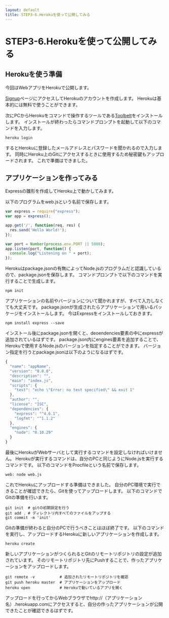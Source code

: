 ```yaml
---
layout: default
title: STEP3-6.Herokuを使って公開してみる
---
```

# STEP3-6.Herokuを使って公開してみる

## Herokuを使う準備
今回はWebアプリをHerokuで公開します。

<!-- Herokuアカウント作成 -->
<!-- Toolbeltインストール -->
[Signup](https://id.heroku.com/signup/www-home-top)ページにアクセスしてHerokuのアカウントを作成します。
Herokuは基本的には無料で使うことができます。

次にPCからHerokuをコマンドで操作するツールである[Toolbelt](https://toolbelt.heroku.com/)をインストールします。
インストールが終わったらコマンドプロンプトを起動して以下のコマンドを入力します。

```
heroku login
```
するとHerokuに登録したメールアドレスとパスワードを聞かれるので入力します。
同時にHeroku上のGitにアクセスするときに使用するため秘密鍵もアップロードされます。
これで準備はできました。

## アプリケーションを作ってみる
Expressの雛形を作成してHeroku上で動かしてみます。

以下のプログラムをweb.jsという名前で保存します。

```js
var express = require("express");
var app = express();

app.get('/', function(req, res) {
  res.send('Hello World!');
});

var port = Number(process.env.PORT || 5000);
app.listen(port, function() {
  console.log("Listening on " + port);
});
```

Herokuはpackage.jsonの有無によってNode.jsのプログラムだと認識しているので、package.jsonを保存します。
コマンドプロンプトで以下のコマンドを実行することで生成します。

```
npm init
```
アプリケーションの名前やバージョンについて聞かれますが、すべて入力しなくても大丈夫です。
package.jsonが生成されたらアプリケーションで用いるパッケージをインストールします。
今はExpressをインストールしておきます。

```
npm install express --save
```
インストール後にpackage.jsonを開くと、deoendencies要素の中にexpressが追加されているはずです。
package.json内にengines要素を追加することで、Herokuで使用するNode.jsのバージョンを指定することができます。
バージョン指定を行うとpackage.jsonは以下のようになるはずです。

```js
{
  "name": "appName",
  "version": "0.0.0",
  "description": "",
  "main": "index.js",
  "scripts": {
    "test": "echo \"Error: no test specified\" && exit 1"
  },
  "author": "",
  "license": "ISC",
  "dependencies": {
    "express": "^4.6.1",
    "logfmt": "^1.1.2"
  },
  "engines": {
    "node": "0.10.29"
  }
}
```
最後にHerokuがWebサーバとして実行するコマンドを設定しなければいけません。
Herokuが実行するコマンドは、自分のPCと同じようにNode.jsを実行するコマンドです。
以下のコマンドをProcfileという名前で保存します。

```
web: node web.js
```

これでHerokuにアップロードする準備はできました。
自分のPC環境で実行できることが確認できたら、Gitを使ってアップロードします。
以下のコマンドでGitの準備を行います。

```
git init  # gitの初期設定を行う
git add . # ディレクトリ内すべてのファイルをアップする
git commit -m 'init'
```

Gitの準備が終わると自分のPCで行うべきことはほぼ終了です。
以下のコマンドを実行し、アップロードするHerokuに新しいアプリケーションを作成します。

```
heroku create
```
新しいアプリケーションがつくられるとGitのリモートリポジトリの設定が追加されています。
そのリモートリポジトリ先にPushすることで、作ったアプリケーションをアップロードします。

```
git remote -v           # 追加されたリモートリポジトリを確認
git push heroku master  # アプリケーションをアップロード
heroku open             # Herokuで動いているアプリを開く
```
アップロードを行ってからWebブラウザでhttp://（アプリケーション名）.herokuapp.comにアクセスすると、自分の作ったアプリケーションが公開できたことが確認できるはずです。

<!-- ## アドオンを使ってみる -->
<!-- クレカ登録しないと無料のアドオンすら使えない -->
<!-- ## MongoDBを使ってみる -->
<!-- Heroku addons:mongolab
npm install mongodb --save -->

<!-- ## アクセス解析してみたかった… -->
